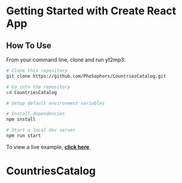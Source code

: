 # Getting Started with Create React App

## How To Use 

From your command line, clone and run yt2mp3:

```bash
# Clone this repository
git clone https://github.com/PhoSophors/CountriesCatalog.git

# Go into the repository
cd CountriesCatalog

# Setup default environment variables

# Install dependencies
npm install

# Start a local dev server
npm run start
```
To view a live example, **[click here](https://country-catalogs.vercel.app/)**.

# CountriesCatalog

